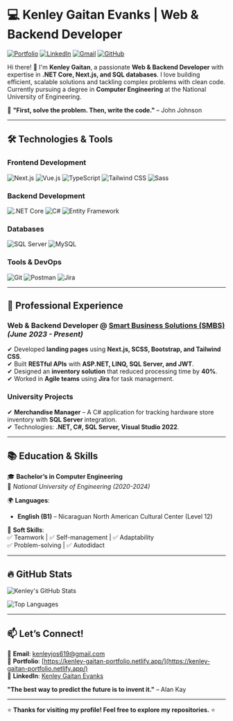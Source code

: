 # 💻 Kenley Gaitan Evanks | Web & Backend Developer  

[![Portfolio](https://img.shields.io/badge/Portfolio-%23000000.svg?style=for-the-badge&logo=react&logoColor=white)](https://kenley-gaitan-portfolio.netlify.app/)
[![LinkedIn](https://img.shields.io/badge/LinkedIn-0077B5?style=for-the-badge&logo=linkedin&logoColor=white)](https://www.linkedin.com/in/kenley-gaitan-evanks-0a2739363/)
[![Gmail](https://img.shields.io/badge/Gmail-D14836?style=for-the-badge&logo=gmail&logoColor=white)](mailto:kenleyjos619@gmail.com)
[![GitHub](https://img.shields.io/badge/GitHub-100000?style=for-the-badge&logo=github&logoColor=white)](https://github.com/Gaitan19)

Hi there! 👋 I'm **Kenley Gaitan**, a passionate **Web & Backend Developer** with expertise in **.NET Core, Next.js, and SQL databases**. I love building efficient, scalable solutions and tackling complex problems with clean code. Currently pursuing a degree in **Computer Engineering** at the National University of Engineering.  

🔹 **"First, solve the problem. Then, write the code."** – John Johnson  

---

## 🛠️ Technologies & Tools  

### **Frontend Development**  
![Next.js](https://img.shields.io/badge/Next.js-000000?style=for-the-badge&logo=nextdotjs&logoColor=white)
![Vue.js](https://img.shields.io/badge/Vue.js-4FC08D?style=for-the-badge&logo=vuedotjs&logoColor=white)
![TypeScript](https://img.shields.io/badge/TypeScript-3178C6?style=for-the-badge&logo=typescript&logoColor=white)
![Tailwind CSS](https://img.shields.io/badge/Tailwind_CSS-38B2AC?style=for-the-badge&logo=tailwind-css&logoColor=white)
![Sass](https://img.shields.io/badge/Sass-CC6699?style=for-the-badge&logo=sass&logoColor=white)

### **Backend Development**  
![.NET Core](https://img.shields.io/badge/.NET-512BD4?style=for-the-badge&logo=dotnet&logoColor=white)
![C#](https://img.shields.io/badge/C%23-239120?style=for-the-badge&logo=c-sharp&logoColor=white)
![Entity Framework](https://img.shields.io/badge/Entity_Framework-512BD4?style=for-the-badge&logo=dotnet&logoColor=white)

### **Databases**  
![SQL Server](https://img.shields.io/badge/SQL_Server-CC2927?style=for-the-badge&logo=microsoft-sql-server&logoColor=white)
![MySQL](https://img.shields.io/badge/MySQL-4479A1?style=for-the-badge&logo=mysql&logoColor=white)

### **Tools & DevOps**  
![Git](https://img.shields.io/badge/Git-F05032?style=for-the-badge&logo=git&logoColor=white)
![Postman](https://img.shields.io/badge/Postman-FF6C37?style=for-the-badge&logo=postman&logoColor=white)
![Jira](https://img.shields.io/badge/Jira-0052CC?style=for-the-badge&logo=jira&logoColor=white)

---

## 💼 Professional Experience  

### **Web & Backend Developer** @ [Smart Business Solutions (SMBS)](https://smbs.com.ni) *(June 2023 - Present)*  
✔ Developed **landing pages** using **Next.js, SCSS, Bootstrap, and Tailwind CSS**.  
✔ Built **RESTful APIs** with **ASP.NET, LINQ, SQL Server, and JWT**.  
✔ Designed an **inventory solution** that reduced processing time by **40%**.  
✔ Worked in **Agile teams** using **Jira** for task management.  

### **University Projects**  
✔ **Merchandise Manager** – A C# application for tracking hardware store inventory with **SQL Server** integration.  
✔ Technologies: **.NET, C#, SQL Server, Visual Studio 2022**.  

---

## 📚 Education & Skills  

🎓 **Bachelor’s in Computer Engineering**  
📍 *National University of Engineering (2020-2024)*  

🌍 **Languages**:  
- **English (B1)** – Nicaraguan North American Cultural Center (Level 12)  

🧠 **Soft Skills**:  
✅ Teamwork | ✅ Self-management | ✅ Adaptability  
✅ Problem-solving | ✅ Autodidact  

---

## 🔥 GitHub Stats  

![Kenley's GitHub Stats](https://github-readme-stats.vercel.app/api?username=Gaitan19&show_icons=true&theme=radical&hide_border=true)  

![Top Languages](https://github-readme-stats.vercel.app/api/top-langs/?username=Gaitan19&layout=compact&theme=radical&hide_border=true)  

---

## 📫 Let’s Connect!  

📧 **Email**: [kenleyjos619@gmail.com](mailto:kenleyjos619@gmail.com)  
💼 **Portfolio**: [https://kenley-gaitan-portfolio.netlify.app/](https://kenley-gaitan-portfolio.netlify.app/)  
🔗 **LinkedIn**: [Kenley Gaitan Evanks](www.linkedin.com/in/kenley-gaitan-evanks-0a2739363)  

**"The best way to predict the future is to invent it."** – Alan Kay  

---  

⭐ **Thanks for visiting my profile! Feel free to explore my repositories.** ⭐

